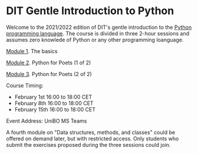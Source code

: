 # DIT Gentle Introduction to Python

Welcome to the 2021/2022 edition of DIT's gentle introduction to the 
[Python programming language](https://www.python.org). The course is 
divided in three 2-hour sessions and assumes zero knowlede of Python 
or any other programming loanguage.


[Module 1](https://github.com/TinfFoil/learning_dit_python/tree/main/01_the_basics). The basics

[Module 2](https://github.com/TinfFoil/learning_dit_python/tree/main/02_python_4_poets1). Python for Poets (1 of 2)

[Module 3](https://github.com/TinfFoil/learning_dit_python/tree/main/03_python_4_poets2). Python for Poets (2 of 2)


Course Timing: 
- February 1st 16:00 to 18:00 CET
- February 8th 16:00 to 18:00 CET
- February 15th 16:00 to 18:00 CET

Event Address: UniBO MS Teams

A fourth module on "Data structures, methods, and classes" could be offered on demand later, but with restricted access.
Only students who submit the exercises proposed during the three sessions could join.

